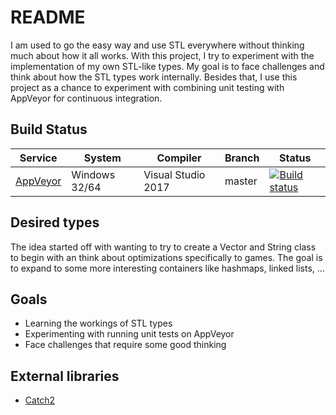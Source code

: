 # README #

I am used to go the easy way and use STL everywhere without thinking much about how it all works.
With this project, I try to experiment with the implementation of my own STL-like types.
My goal is to face challenges and think about how the STL types work internally.
Besides that, I use this project as a chance to experiment with combining unit testing with AppVeyor for continuous integration.

## Build Status

| Service | System | Compiler | Branch | Status |
| ------- | ------ | -------- | ------ | ------ |
| [AppVeyor](https://ci.appveyor.com/project/simco50/stdlearnings)| Windows 32/64 | Visual Studio 2017 | master | [![Build status](https://ci.appveyor.com/api/projects/status/onjouvded36kqcyt?svg=true)](https://ci.appveyor.com/project/simco50/stdlearnings)

## Desired types

The idea started off with wanting to try to create a Vector and String class to begin with an think about optimizations specifically to games.
The goal is to expand to some more interesting containers like hashmaps, linked lists, ...

## Goals

* Learning the workings of STL types
* Experimenting with running unit tests on AppVeyor
* Face challenges that require some good thinking

## External libraries

* [Catch2](https://github.com/catchorg/Catch2)